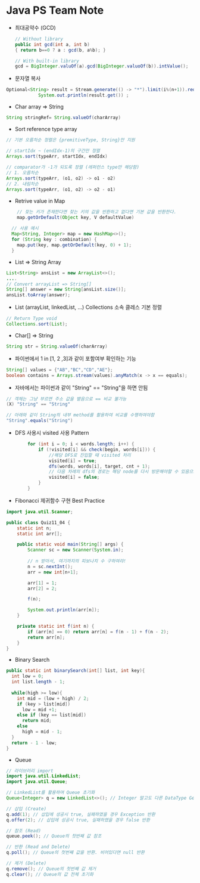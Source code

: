 # Java PS Team Note

- 최대공약수 (GCD)

  ```java
  // Without library
  public int gcd(int a, int b) 
  { return b==0 ? a : gcd(b, a%b); }
  
  // With built-in library
  gcd = BigInteger.valuOf(a).gcd(BigInteger.valuoOf(b)).intValue();
  ```

- 문자열 복사

```java
Optional<String> result = Stream.generate(() -> "*").limit(i%(n+1)).reduce((a, b) -> a + b);
            System.out.println(result.get()) ;
```

- Char array => String

```java
String stringRef= String.valueOf(charArray)
```

- Sort reference type array

``` java
// 기본 오름차순 정렬은 {premitiveType, String}만 지원

// startIdx ~ (endIdx-1)의 구간만 정렬
Arrays.sort(typeArr, startIdx, endIdx)
  
// comparator가 -1가 되도록 정렬 (레퍼런스 type만 해당함)
// 1. 오름차순
Arrays.sort(typeArr, (o1, o2) -> o1 - o2)
// 2. 내림차순
Arrays.sort(typeArr, (o1, o2) -> o2 - o1)
```

- Retrive value in Map

```java
 	// 찾는 키가 존재한다면 찾는 키의 값을 반환하고 없다면 기본 값을 반환한다.
	map.getOrDefault(Object key, V defaultValue)
  
  // 사용 예시
  Map<String, Integer> map = new HashMap<>();
  for (String key : combination) {
    map.put(key, map.getOrDefault(key, 0) + 1);
  }
```

- List => String Array

```java
List<String> ansList = new ArrayList<>();
....
// Convert arrayList => String[]  
String[] answer = new String[ansList.size()];
ansList.toArray(answer);
```

- List (arrayList, linkedList, ...) Collections 소속 클레스 기본 정렬

```java
// Return Type void
Collections.sort(List);
```

- Char[] => String

```java
String str = String.valueOf(charArray)
```

- 파이썬에서 1 in [1, 2 ,3]과 같이 포함여부 확인하는 기능

```java
String[] values = {"AB","BC","CD","AE"};
boolean contains = Arrays.stream(values).anyMatch(x -> x == equals);
```

- 자바에서는 파이썬과 같이 "String" == "String"을 하면 안됨

```java
// 객체는 그냥 부르면 주소 값을 뱉음으로 == 비교 불가능
(X) "String" == "String"

// 아래와 같이 String의 내부 method를 활용하여 비교를 수행하여야함
"String".equals("String")
```

- DFS 사용시 visited 사용 Pattern

```java
        for (int i = 0; i < words.length; i++) {
            if (!visited[i] && check(begin, words[i])) {
                //해당 DFS로 진입할 때 visited 처리
              	visited[i] = true;
                dfs(words, words[i], target, cnt + 1);
                // 다음 차례의 dfs의 경로는 해당 node를 다시 방문해야할 수 있음으로 방문 기록 지워줘야함
                visited[i] = false;
            }
        }
```

- Fibonacci 제귀함수 구현 Best Practice

```java
import java.util.Scanner;

public class Quiz11_04 {
    static int n;
    static int arr[];

    public static void main(String[] args) {
        Scanner sc = new Scanner(System.in);
				
      	// n 받아서, 여기까지의 피보나치 수 구하여랴!
        n = sc.nextInt();
        arr = new int[n+1];

        arr[1] = 1;
        arr[2] = 2;

        f(n);

        System.out.println(arr[n]);
    }

    private static int f(int n) {
        if (arr[n] == 0) return arr[n] = f(n - 1) + f(n - 2);
        return arr[n];
    }
}
```

- Binary Search

```java
public static int binarySearch(int[] list, int key){
  int low = 0;
  int list.length - 1;
  
  while(high >= low){
    int mid = (low + high) / 2;
    if (key > list[mid]) 
      low = mid +1;
    else if (key == list[mid])
      return mid;
    else
      high = mid - 1;
  }
  return - 1 - low; 
}
```

- Queue

```java
// 라이브러리 import
import java.util.LinkedList;
import java.util.Queue;

// LinkedList를 활용하여 Queue 초기화
Queue<Integer> q = new LinkedList<>(); // Integer 말고도 다른 DataType Generic으로 사용가능

// 삽입 (Create)
q.add(1); // 삽입에 성공시 true, 실패하였을 경우 Exception 반환 
q.offer(2); // 삽입에 성공시 true, 실패하였을 경우 false 반환 

// 참조 (Read)
queue.peek(); // Queue의 첫번째 값 참조

// 반환 (Read and Delete)
q.poll(); // Queue의 첫번째 값을 반환. 비어있다면 null 반환

// 제거 (Delete)
q.remove(); // Queue의 첫번째 값 제거
q.clear(); // Queue의 값 전체 초기화
```

